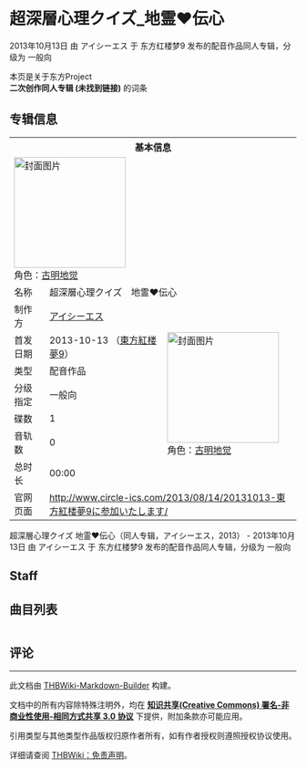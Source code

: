# 超深層心理クイズ_地霊♥︎伝心

<!-- source html: G:\repos\THBWiki-Markdown-Builder\THBWikiMarkdown\Temp\main\b\b1\ns0%3A%E8%B6%85%E6%B7%B1%E5%B1%A4%E5%BF%83%E7%90%86%E3%82%AF%E3%82%A4%E3%82%BA_%E5%9C%B0%E9%9C%8A%E2%99%A5%EF%B8%8E%E4%BC%9D%E5%BF%83.html -->

2013年10月13日 由 アイシーエス 于 东方红楼梦9 发布的配音作品同人专辑，分级为 一般向

本页是关于东方Project  
 **二次创作同人专辑 (未找到链接)** 的词条
## 专辑信息

<table><tbody><tr><th colspan="3">基本信息</th></tr><tr><td class="cover-artwork-mobile" colspan="2"><a href="./文件-超深層心理クイズ_地霊♥︎伝心封面.jpg.md" class="image" title="封面图片"><img alt="封面图片" src="https://upload.thwiki.cc/thumb/b/bd/%E8%B6%85%E6%B7%B1%E5%B1%A4%E5%BF%83%E7%90%86%E3%82%AF%E3%82%A4%E3%82%BA_%E5%9C%B0%E9%9C%8A%E2%99%A5%EF%B8%8E%E4%BC%9D%E5%BF%83%E5%B0%81%E9%9D%A2.jpg/196px-%E8%B6%85%E6%B7%B1%E5%B1%A4%E5%BF%83%E7%90%86%E3%82%AF%E3%82%A4%E3%82%BA_%E5%9C%B0%E9%9C%8A%E2%99%A5%EF%B8%8E%E4%BC%9D%E5%BF%83%E5%B0%81%E9%9D%A2.jpg" decoding="async" loading="lazy" width="196" height="194" srcset="https://upload.thwiki.cc/thumb/b/bd/%E8%B6%85%E6%B7%B1%E5%B1%A4%E5%BF%83%E7%90%86%E3%82%AF%E3%82%A4%E3%82%BA_%E5%9C%B0%E9%9C%8A%E2%99%A5%EF%B8%8E%E4%BC%9D%E5%BF%83%E5%B0%81%E9%9D%A2.jpg/294px-%E8%B6%85%E6%B7%B1%E5%B1%A4%E5%BF%83%E7%90%86%E3%82%AF%E3%82%A4%E3%82%BA_%E5%9C%B0%E9%9C%8A%E2%99%A5%EF%B8%8E%E4%BC%9D%E5%BF%83%E5%B0%81%E9%9D%A2.jpg 1.5x, https://upload.thwiki.cc/thumb/b/bd/%E8%B6%85%E6%B7%B1%E5%B1%A4%E5%BF%83%E7%90%86%E3%82%AF%E3%82%A4%E3%82%BA_%E5%9C%B0%E9%9C%8A%E2%99%A5%EF%B8%8E%E4%BC%9D%E5%BF%83%E5%B0%81%E9%9D%A2.jpg/392px-%E8%B6%85%E6%B7%B1%E5%B1%A4%E5%BF%83%E7%90%86%E3%82%AF%E3%82%A4%E3%82%BA_%E5%9C%B0%E9%9C%8A%E2%99%A5%EF%B8%8E%E4%BC%9D%E5%BF%83%E5%B0%81%E9%9D%A2.jpg 2x" data-file-width="512" data-file-height="506"></a><div class="cover-char">角色：<a href="./古明地觉.md" title="古明地觉">古明地觉</a></div></td>
</tr><tr><td class="label">名称</td><td colspan="2"> 超深層心理クイズ　地霊♥︎伝心 </td></tr><tr><td class="label">制作方</td><td><a href="./アイシーエス.md" title="アイシーエス">アイシーエス</a></td><td class="cover-artwork" rowspan="7" style="min-width:196px;"><a href="./文件-超深層心理クイズ_地霊♥︎伝心封面.jpg.md" class="image" title="封面图片"><img alt="封面图片" src="https://upload.thwiki.cc/thumb/b/bd/%E8%B6%85%E6%B7%B1%E5%B1%A4%E5%BF%83%E7%90%86%E3%82%AF%E3%82%A4%E3%82%BA_%E5%9C%B0%E9%9C%8A%E2%99%A5%EF%B8%8E%E4%BC%9D%E5%BF%83%E5%B0%81%E9%9D%A2.jpg/196px-%E8%B6%85%E6%B7%B1%E5%B1%A4%E5%BF%83%E7%90%86%E3%82%AF%E3%82%A4%E3%82%BA_%E5%9C%B0%E9%9C%8A%E2%99%A5%EF%B8%8E%E4%BC%9D%E5%BF%83%E5%B0%81%E9%9D%A2.jpg" decoding="async" loading="lazy" width="196" height="194" srcset="https://upload.thwiki.cc/thumb/b/bd/%E8%B6%85%E6%B7%B1%E5%B1%A4%E5%BF%83%E7%90%86%E3%82%AF%E3%82%A4%E3%82%BA_%E5%9C%B0%E9%9C%8A%E2%99%A5%EF%B8%8E%E4%BC%9D%E5%BF%83%E5%B0%81%E9%9D%A2.jpg/294px-%E8%B6%85%E6%B7%B1%E5%B1%A4%E5%BF%83%E7%90%86%E3%82%AF%E3%82%A4%E3%82%BA_%E5%9C%B0%E9%9C%8A%E2%99%A5%EF%B8%8E%E4%BC%9D%E5%BF%83%E5%B0%81%E9%9D%A2.jpg 1.5x, https://upload.thwiki.cc/thumb/b/bd/%E8%B6%85%E6%B7%B1%E5%B1%A4%E5%BF%83%E7%90%86%E3%82%AF%E3%82%A4%E3%82%BA_%E5%9C%B0%E9%9C%8A%E2%99%A5%EF%B8%8E%E4%BC%9D%E5%BF%83%E5%B0%81%E9%9D%A2.jpg/392px-%E8%B6%85%E6%B7%B1%E5%B1%A4%E5%BF%83%E7%90%86%E3%82%AF%E3%82%A4%E3%82%BA_%E5%9C%B0%E9%9C%8A%E2%99%A5%EF%B8%8E%E4%BC%9D%E5%BF%83%E5%B0%81%E9%9D%A2.jpg 2x" data-file-width="512" data-file-height="506"></a><div class="cover-char">角色：<a href="./古明地觉.md" title="古明地觉">古明地觉</a></div></td>
</tr><tr><td class="label">首发日期</td><td>2013-10-13&#160;（<a href="/展会作品列表?e=%E4%B8%9C%E6%96%B9%E7%BA%A2%E6%A5%BC%E6%A2%A6%239">東方紅楼夢9</a>）</td></tr><tr><td class="label">类型</td><td>配音作品</td></tr><tr><td class="label">分级指定</td><td>一般向</td></tr><tr><td class="label">碟数</td><td>1</td></tr><tr><td class="label">音轨数</td><td>0</td></tr><tr><td class="label">总时长</td><td>00:00</td></tr>
<tr><td class="label">官网页面</td><td colspan="2"><a rel="nofollow" class="external free" href="http://www.circle-ics.com/2013/08/14/20131013-東方紅楼夢9に参加いたします/">http://www.circle-ics.com/2013/08/14/20131013-東方紅楼夢9に参加いたします/</a></td></tr></tbody></table>

超深層心理クイズ 地霊♥︎伝心（同人专辑，アイシーエス，2013） - 2013年10月13日 由 アイシーエス 于 东方红楼梦9 发布的配音作品同人专辑，分级为 一般向
## Staff
## 曲目列表

<table></table>


## 评论




---

此文档由 [THBWiki-Markdown-Builder](https://github.com/Delsin-Yu/THBWiki-Markdown-Builder) 构建。

文档中的所有内容除特殊注明外，均在 [**知识共享(Creative Commons) 署名-非商业性使用-相同方式共享 3.0 协议**](https://creativecommons.org/licenses/by-sa/3.0/deed.zh-hans) 下提供，附加条款亦可能应用。

引用类型与其他类型作品版权归原作者所有，如有作者授权则遵照授权协议使用。

详细请查阅 [THBWiki：免责声明](https://thbwiki.cc/THBWiki:%E5%85%8D%E8%B4%A3%E5%A3%B0%E6%98%8E)。

